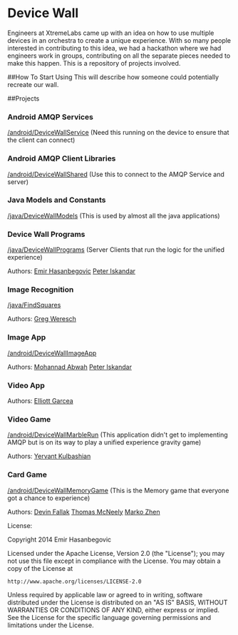 # Device Wall
Engineers at XtremeLabs came up with an idea on how to use multiple devices in an orchestra to create a unique experience. With so many people interested in contributing to this idea, we had a hackathon where we had engineers work in groups, contributing on all the separate pieces needed to make this happen. This is a repository of projects involved. 

##How To Start Using
This will describe how someone could potentially recreate our wall.

##Projects 

### Android AMQP Services 
[/android/DeviceWallService](https://github.com/xtremelabs/xl-device_wall-suite/tree/master/android/DeviceWallService)
(Need this running on the device to ensure that the client can connect)

### Android AMQP Client Libraries 
[/android/DeviceWallShared](https://github.com/xtremelabs/xl-device_wall-suite/tree/master/android/DeviceWallShared)
(Use this to connect to the AMQP Service and server)

### Java Models and Constants 
[/java/DeviceWallModels](https://github.com/xtremelabs/xl-device_wall-suite/tree/master/java/DeviceWallModels)
(This is used by almost all the java applications)

### Device Wall Programs 
[/java/DeviceWallPrograms](https://github.com/xtremelabs/xl-device_wall-suite/tree/master/java/DeviceWallPrograms)
(Server Clients that run the logic for the unified experience)

Authors:
[Emir Hasanbegovic](https://github.com/xtreme-emir-hasanbegovic)
[Peter Iskandar](https://github.com/xtreme-peter-iskandar)


### Image Recognition
[/java/FindSquares](https://github.com/xtremelabs/xl-device_wall-suite/tree/master/java/FindSquares)

Authors:
[Greg Weresch](https://github.com/xtreme-greg-weresch)

### Image App
[/android/DeviceWallImageApp](https://github.com/xtremelabs/xl-device_wall-suite/tree/master/android/DeviceWallImageApp)

Authors:
[Mohannad Abwah](https://github.com/xtreme-mohannad-abwah)
[Peter Iskandar](https://github.com/xtreme-peter-iskandar)

### Video App

Authors:
[Elliott Garcea](https://github.com/xtreme-elliott-garcea)

### Video Game
[/android/DeviceWallMarbleRun](https://github.com/xtremelabs/xl-device_wall-suite/tree/master/android/DeviceWallMarbleRun)
(This application didn't get to implementing AMQP but is on its way to play a unified experience gravity game)

Authors:
[Yervant Kulbashian](https://github.com/xtreme-yervant-kulbashian)


### Card Game
[/android/DeviceWallMemoryGame](https://github.com/xtremelabs/xl-device_wall-suite/tree/master/android/DeviceWallMemoryGame)
(This is the Memory game that everyone got a chance to experience)

Authors:
[Devin Fallak](https://github.com/xtreme-devin-fallak)
[Thomas McNeely](https://github.com/xtreme-tom-mcneely)
[Marko Zhen](https://github.com/xtreme-marko-zhen)





License:

Copyright 2014 Emir Hasanbegovic

Licensed under the Apache License, Version 2.0 (the "License");
you may not use this file except in compliance with the License.
You may obtain a copy of the License at

    http://www.apache.org/licenses/LICENSE-2.0

Unless required by applicable law or agreed to in writing, software
distributed under the License is distributed on an "AS IS" BASIS,
WITHOUT WARRANTIES OR CONDITIONS OF ANY KIND, either express or implied.
See the License for the specific language governing permissions and
limitations under the License.

















